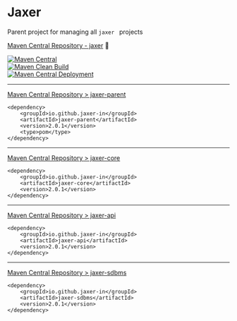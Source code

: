 # Jaxer

Parent project for managing all `jaxer ` projects

[Maven Central Repository - jaxer](https://mvnrepository.com/artifact/io.github.jaxer-in) 🔗

[![Maven Central](https://maven-badges.herokuapp.com/maven-central/io.github.jaxer-in/jaxer-parent/badge.svg)](https://maven-badges.herokuapp.com/maven-central/io.github.jaxer-in/jaxer-parent)  
[![Maven Clean Build](https://github.com/jaxer-in/jaxer-parent/actions/workflows/simple-maven-build.yml/badge.svg)](https://github.com/jaxer-in/jaxer-parent/actions/workflows/simple-maven-build.yml)  
[![Maven Central Deployment](https://github.com/jaxer-in/jaxer-parent/actions/workflows/publish-maven-central.yml/badge.svg)](https://github.com/jaxer-in/jaxer-parent/actions/workflows/publish-maven-central.yml)

---
[Maven Central Repository > jaxer-parent](https://mvnrepository.com/artifact/io.github.jaxer-in/jaxer-parent)

```
<dependency>
    <groupId>io.github.jaxer-in</groupId>
    <artifactId>jaxer-parent</artifactId>
    <version>2.0.1</version>
    <type>pom</type>
</dependency>
```

---
[Maven Central Repository > jaxer-core](https://mvnrepository.com/artifact/io.github.jaxer-in/jaxer-core)

```
<dependency>
    <groupId>io.github.jaxer-in</groupId>
    <artifactId>jaxer-core</artifactId>
    <version>2.0.1</version>
</dependency>
```

---
[Maven Central Repository > jaxer-api](https://mvnrepository.com/artifact/io.github.jaxer-in/jaxer-api)

```
<dependency>
    <groupId>io.github.jaxer-in</groupId>
    <artifactId>jaxer-api</artifactId>
    <version>2.0.1</version>
</dependency>
```

---
[Maven Central Repository > jaxer-sdbms](https://mvnrepository.com/artifact/io.github.jaxer-in/jaxer-sdbms)

```
<dependency>
    <groupId>io.github.jaxer-in</groupId>
    <artifactId>jaxer-sdbms</artifactId>
    <version>2.0.1</version>
</dependency>
```
